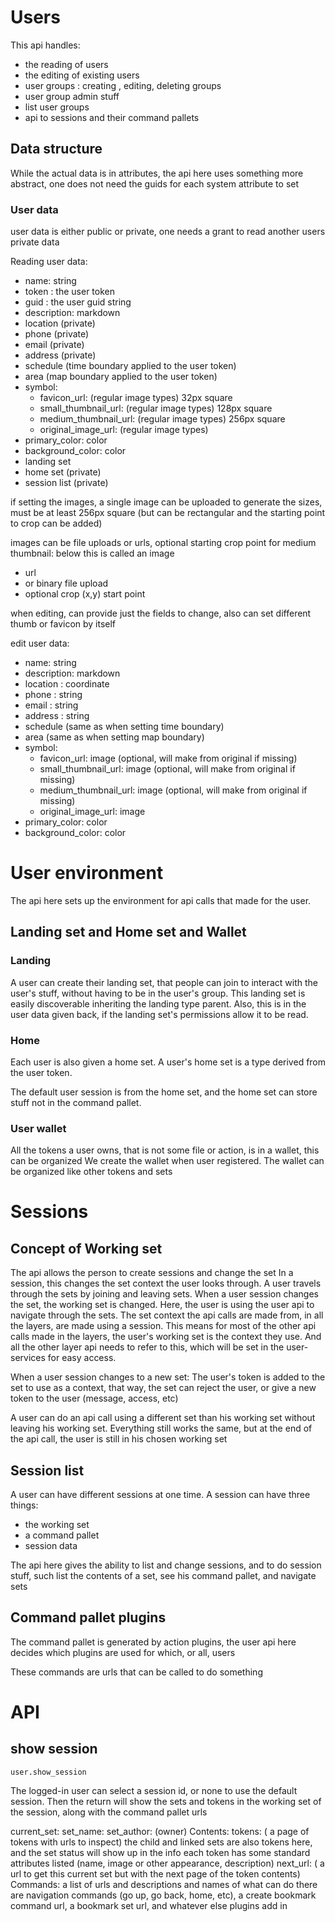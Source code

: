# Users

This api handles:
* the reading of users
* the editing of existing users
* user groups : creating , editing, deleting groups
* user group admin stuff
* list user groups
* api to sessions and their command pallets



## Data structure

While the actual data is in attributes, the api here uses something more abstract, one does not need the guids for each system attribute to set

### User data

user data is either public or private, one needs a grant to read another users private data

Reading user data:

* name: string
* token : the user token
* guid : the user guid string
* description: markdown
* location (private)
* phone (private)
* email (private)
* address (private)
* schedule (time boundary applied to the user token)
* area (map boundary applied to the user token)
* symbol:
    * favicon_url:   (regular image types) 32px square
    * small_thumbnail_url:  (regular image types) 128px square
    * medium_thumbnail_url:  (regular image types) 256px square
    * original_image_url:   (regular image types)
* primary_color: color
* background_color: color
* landing set 
* home set (private)
* session list  (private)



if setting the images, a single image can be uploaded to generate the sizes, must be at least 256px square
(but can be rectangular and the starting point to crop can be added)

images can be file uploads or urls, optional starting crop point for medium thumbnail: below this is called an image
* url
* or binary file upload
* optional crop (x,y) start point

when editing, can provide just the fields to change, also can set different thumb or favicon by itself

edit user data:

* name: string
* description: markdown
* location : coordinate
* phone : string
* email : string
* address : string
* schedule (same as when setting time boundary)
* area (same as when setting map boundary)
* symbol:
    * favicon_url:   image (optional, will make from original if missing)
    * small_thumbnail_url:  image (optional, will make from original if missing)
    * medium_thumbnail_url:  image (optional, will make from original if missing)
    * original_image_url:   image
* primary_color: color
* background_color: color



# User environment

The api here sets up the environment for api calls that made for the user.



## Landing set and Home set and Wallet

### Landing 
A user can create their landing set, that people can join to interact with the user's stuff, without having to be in the user's group.
This landing set is easily discoverable inheriting the landing type parent. Also, this is in the user data given back, if the landing set's permissions allow it to be read.

### Home
Each user is also given a home set. A user's home set is a type derived from the user token.

The default user session is from the home set, and the home set can store stuff not in the command pallet.

### User wallet

All the tokens a user owns, that is not some file or action, is in a wallet, this can be organized
We create the wallet when user registered.
The wallet can be organized like other tokens and sets


# Sessions 

## Concept of Working set

The api allows the person to create sessions and change the set
In a session, this changes the set context the user looks through.
A user travels through the sets by joining and leaving sets.
When a user session changes the set, the working set is changed. Here, the user is using the user api to navigate through the sets.
The set context the api calls are made from, in all the layers, are made using a session.
This means for most of the other api calls made in the layers, the user's working set is the context they use.
And all the other layer api needs to refer to this, which will be set in the user-services for easy access.

When a user session changes to a new set:
The user's token is added to the set to use as a context, that way, the set can reject the user, or give a new token to the user (message, access, etc)

A user can do an api call using a different set than his working set without leaving his working set.
Everything still works the same, but at the end of the api call, the user is still in his chosen working set


## Session list
A user can have different sessions at one time. A session can have three things:

* the working set
* a command pallet
* session data

The api here gives the ability to list and change sessions, and to do session stuff, such list the contents of a set, see his command pallet, and navigate sets

## Command pallet plugins

The command pallet is generated by action plugins, the user api here decides which plugins are used for which, or all, users

These commands are urls that can be called to do something

# API

## show session
    user.show_session

The logged-in user can select a session id, or none to use the default session.
Then the return will show the sets and tokens in the working set of the session, along with the command pallet urls

current_set:
  set_name: 
  set_author: (owner)
Contents:
   tokens: ( a page of tokens with urls to inspect) the child and linked sets are also tokens here, and the set status will show up in the info
            each token has some standard attributes listed (name, image or other appearance, description)
   next_url: ( a url to get this current set but with the next page of the token contents) 
Commands:
   a list of urls and descriptions and names of what can do
    there are navigation commands (go up, go back, home, etc), a create bookmark command url, a bookmark set url, and whatever else plugins add in



